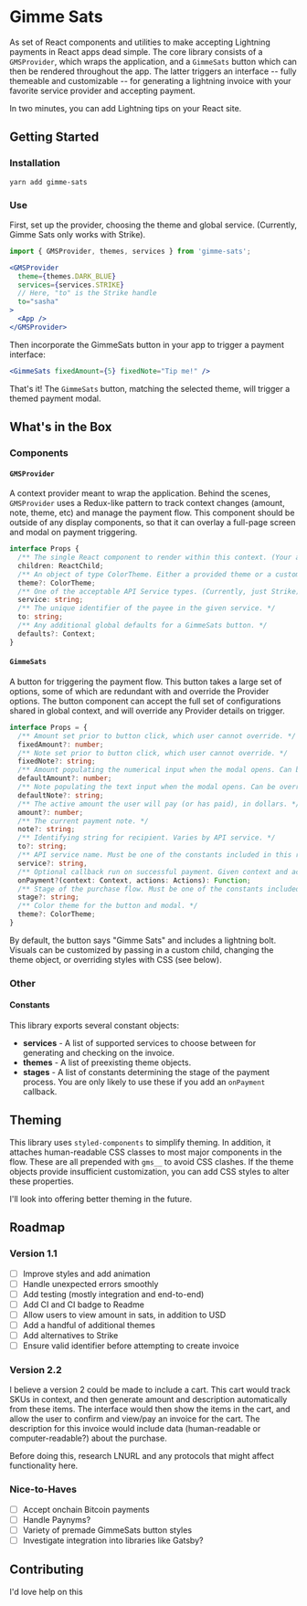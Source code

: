 # Gimme Sats

As set of React components and utilities to make accepting Lightning payments in React apps dead simple. The core library consists of a `GMSProvider`, which wraps the application, and a `GimmeSats` button which can then be rendered throughout the app. The latter triggers an interface -- fully themeable and customizable -- for generating a lightning invoice with your favorite service provider and accepting payment.

In two minutes, you can add Lightning tips on your React site.

## Getting Started

### Installation

```
yarn add gimme-sats
```

### Use

First, set up the provider, choosing the theme and global service. (Currently, Gimme Sats only works with Strike).

```jsx
import { GMSProvider, themes, services } from 'gimme-sats';

<GMSProvider 
  theme={themes.DARK_BLUE} 
  services={services.STRIKE} 
  // Here, "to" is the Strike handle
  to="sasha"
>
  <App />
</GMSProvider>
```

Then incorporate the GimmeSats button in your app to trigger a payment interface:

```jsx
<GimmeSats fixedAmount={5} fixedNote="Tip me!" />
```

That's it! The `GimmeSats` button, matching the selected theme, will trigger a themed payment modal.

## What's in the Box

### Components

#### `GMSProvider`

A context provider meant to wrap the application. Behind the scenes, `GMSProvider` uses a Redux-like pattern to track context changes (amount, note, theme, etc) and manage the payment flow. This component should be outside of any display components, so that it can overlay a full-page screen and modal on payment triggering.

```ts
interface Props {
  /** The single React component to render within this context. (Your app) */
  children: ReactChild;
  /** An object of type ColorTheme. Either a provided theme or a custom object of identical shape. */
  theme?: ColorTheme;
  /** One of the acceptable API Service types. (Currently, just Strike). */
  service: string;
  /** The unique identifier of the payee in the given service. */
  to: string;
  /** Any additional global defaults for a GimmeSats button. */
  defaults?: Context;
}
```

#### `GimmeSats`

A button for triggering the payment flow. This button takes a large set of options, some of which are redundant with and override the Provider options. The button component can accept the full set of configurations shared in global context, and will override any Provider details on trigger.

```ts
interface Props = {
  /** Amount set prior to button click, which user cannot override. */
  fixedAmount?: number;
  /** Note set prior to button click, which user cannot override. */
  fixedNote?: string;
  /** Amount populating the numerical input when the modal opens. Can be overriden */
  defaultAmount?: number;
  /** Note populating the text input when the modal opens. Can be overriden. */
  defaultNote?: string;
  /** The active amount the user will pay (or has paid), in dollars. */
  amount?: number;
  /** The current payment note. */
  note?: string;
  /** Identifying string for recipient. Varies by API service. */
  to?: string;
  /** API service name. Must be one of the constants included in this repository. */
  service?: string,
  /** Optional callback run on successful payment. Given context and actions as arguments. */
  onPayment?(context: Context, actions: Actions): Function;
  /** Stage of the purchase flow. Must be one of the constants included in this repository. */
  stage?: string;
  /** Color theme for the button and modal. */
  theme?: ColorTheme;
}
```

By default, the button says "Gimme Sats" and includes a lightning bolt. Visuals can be customized by passing in a custom child, changing the theme object, or overriding styles with CSS (see below).

### Other

#### Constants

This library exports several constant objects:

- **services** - A list of supported services to choose between for generating and checking on the invoice.
- **themes** - A list of preexisting theme objects. 
- **stages** - A list of constants determining the stage of the payment process. You are only likely to use these if you add an `onPayment` callback.

## Theming

This library uses `styled-components` to simplify theming. In addition, it attaches human-readable CSS classes to most major components in the flow. These are all prepended with `gms__` to avoid CSS clashes. If the theme objects provide insufficient customization, you can add CSS styles to alter these properties.

I'll look into offering better theming in the future.

## Roadmap

### Version 1.1

- [ ] Improve styles and add animation
- [ ] Handle unexpected errors smoothly
- [ ] Add testing (mostly integration and end-to-end)
- [ ] Add CI and CI badge to Readme
- [ ] Allow users to view amount in sats, in addition to USD
- [ ] Add a handful of additional themes
- [ ] Add alternatives to Strike
- [ ] Ensure valid identifier before attempting to create invoice

### Version 2.2

I believe a version 2 could be made to include a cart. This cart would track SKUs in context, and then generate amount and description automatically from these items. The interface would then show the items in the cart, and allow the user to confirm and view/pay an invoice for the cart. The description for this invoice would include data (human-readable or computer-readable?) about the purchase. 

Before doing this, research LNURL and any protocols that might affect functionality here. 

### Nice-to-Haves

- [ ] Accept onchain Bitcoin payments
- [ ] Handle Paynyms?
- [ ] Variety of premade GimmeSats button styles
- [ ] Investigate integration into libraries like Gatsby?

## Contributing

I'd love help on this
